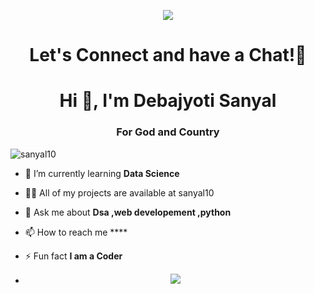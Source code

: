 <p align="center">
  <img src="https://capsule-render.vercel.app/api?type=waving&color=gradient&text=Hello!&height=100&section=header"/>
</p>

<h1 align="center">
  Let's Connect and have a Chat!💬
</h1>
<h1 align="center">Hi 👋, I'm Debajyoti Sanyal</h1>
<h3 align="center">For God and Country</h3>

<p align="left"> <img src="https://komarev.com/ghpvc/?username=sanyal10&label=Profile%20views&color=0e75b6&style=flat" alt="sanyal10" /> </p>

- 🌱 I’m currently learning **Data Science**

- 👨‍💻 All of my projects are available at sanyal10

- 💬 Ask me about **Dsa ,web developement ,python**

- 📫 How to reach me ****

- ⚡ Fun fact **I am a Coder**
- <p align="center">
  <img src= "https://i.giphy.com/media/q217GUnfKAmJlFcjBX/giphy.webp">
</p>




